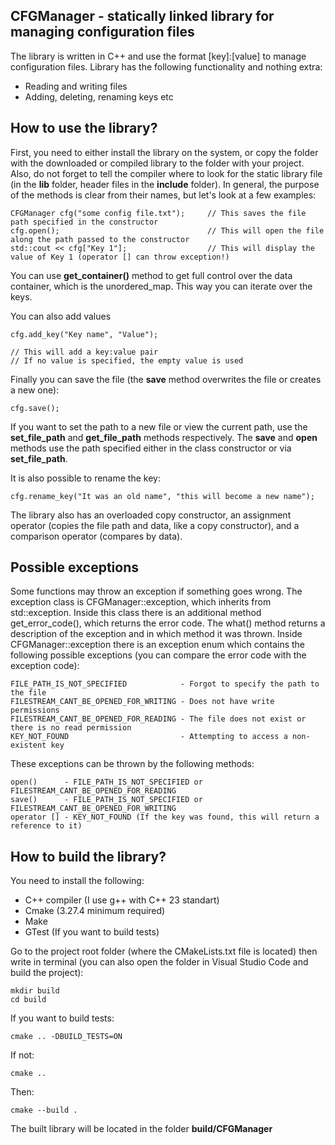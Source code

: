 ## CFGManager - statically linked library for managing configuration files 
The library is written in C++ and use the format [key]:[value] to manage configuration files. Library has the following functionality and nothing extra:

 - Reading and writing files
 - Adding, deleting, renaming keys etc



## How to use the library?
First, you need to either install the library on the system, or copy the folder with the downloaded or compiled library to the folder with your project. Also, do not forget to tell the compiler where to look for the static library file (in the **lib** folder, header files in the **include** folder). In general, the purpose of the methods is clear from their names, but let's look at a few examples:

    CFGManager cfg("some config file.txt");     // This saves the file path specified in the constructor  
    cfg.open();                                 // This will open the file along the path passed to the constructor
    std::cout << cfg["Key 1"];                  // This will display the value of Key 1 (operator [] can throw exception!)

You can use **get_container()** method to get full control over the data container, which is the unordered_map. This way you can iterate over the keys.


You can also add values

    cfg.add_key("Key name", "Value");  
    
    // This will add a key:value pair
    // If no value is specified, the empty value is used

Finally you can save the file (the **save** method overwrites the file or creates a new one):

    cfg.save();

If you want to set the path to a new file or view the current path, use the **set_file_path** and **get_file_path** methods respectively. The **save** and **open** methods use the path specified either in the class constructor or via **set_file_path**.

It is also possible to rename the key:

    cfg.rename_key("It was an old name", "this will become a new name");
The library also has an overloaded copy constructor, an assignment operator (copies the file path and data, like a copy constructor), and a comparison operator (compares by data).


## Possible exceptions
Some functions may throw an exception if something goes wrong. The exception class is CFGManager::exception, which inherits from std::exception. Inside this class there is an additional method get_error_code(), which returns the error code. The what() method returns a description of the exception and in which method it was thrown. Inside CFGManager::exception there is an exception enum which contains the following possible exceptions (you can compare the error code with the exception code):


    FILE_PATH_IS_NOT_SPECIFIED            - Forgot to specify the path to the file 
    FILESTREAM_CANT_BE_OPENED_FOR_WRITING - Does not have write permissions 
    FILESTREAM_CANT_BE_OPENED_FOR_READING - The file does not exist or there is no read permission
    KEY_NOT_FOUND                         - Attempting to access a non-existent key



These exceptions can be thrown by the following methods:

    open()      - FILE_PATH_IS_NOT_SPECIFIED or FILESTREAM_CANT_BE_OPENED_FOR_READING
    save()      - FILE_PATH_IS_NOT_SPECIFIED or FILESTREAM_CANT_BE_OPENED_FOR_WRITING
    operator [] - KEY_NOT_FOUND (If the key was found, this will return a reference to it)



## How to build the library?
You need to install the following:

 - С++ compiler (I use g++ with C++ 23 standart)
 - Cmake (3.27.4 minimum required)
 - Make
 - GTest (If you want to build tests)

Go to the project root folder (where the CMakeLists.txt file is located) then write in terminal (you can also open the folder in Visual Studio Code and build the project):

    mkdir build
    cd build

If you want to build tests:

    cmake .. -DBUILD_TESTS=ON
If not:

    cmake ..
  Then:
	  

    cmake --build .
The built library will be located in the folder ****build/CFGManager****

